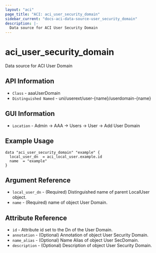 ```yaml
---
layout: "aci"
page_title: "ACI: aci_user_security_domain"
sidebar_current: "docs-aci-data-source-user_security_domain"
description: |-
  Data source for ACI User Security Domain
---
```


# aci_user_security_domain #
Data source for ACI User Domain

## API Information ##
* `Class` - aaaUserDomain
* `Distinguished Named` - uni/userext/user-{name}/userdomain-{name}

## GUI Information ##
* `Location` - Admin -> AAA -> Users -> User -> Add User Domain

## Example Usage ##

```hcl
data "aci_user_security_domain" "example" {
  local_user_dn  = aci_local_user.example.id
  name  = "example"
}
```

## Argument Reference ##
* `local_user_dn` - (Required) Distinguished name of parent LocalUser object.
* `name` - (Required) name of object User Domain.

## Attribute Reference ##
* `id` - Attribute id set to the Dn of the User Domain.
* `annotation` - (Optional) Annotation of object User Security Domain.
* `name_alias` - (Optional) Name Alias of object User SecDomain.
* `description` - (Optional) Description of object User Security Domain.
